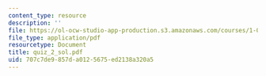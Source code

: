 ```yaml
---
content_type: resource
description: ''
file: https://ol-ocw-studio-app-production.s3.amazonaws.com/courses/1-051-structural-engineering-design-fall-2003/707c7de9857da0125675ed2138a320a5_quiz_2_sol.pdf
file_type: application/pdf
resourcetype: Document
title: quiz_2_sol.pdf
uid: 707c7de9-857d-a012-5675-ed2138a320a5
---
```

